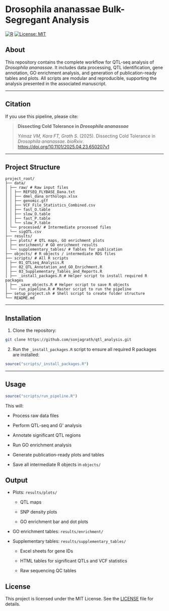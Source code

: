 # Drosophila ananassae Bulk-Segregant Analysis

[![R](https://img.shields.io/badge/R-%3E%3D4.1-blue.svg)](https://www.r-project.org/) 
[![License: MIT](https://img.shields.io/badge/License-MIT-yellow.svg)](https://opensource.org/licenses/MIT)

## About

This repository contains the complete workflow for QTL-seq analysis of *Drosophila ananassae*. It includes data processing, QTL identification, gene annotation, GO enrichment analysis, and generation of publication-ready tables and plots. All scripts are modular and reproducible, supporting the analysis presented in the associated manuscript.

---

## Citation

If you use this pipeline, please cite:

> **Dissecting Cold Tolerance in *Drosophila ananassae***
> 
> *Yılmaz VM, Kara FT, Grath S*. (2025). Dissecting Cold Tolerance in *Drosophila ananassae*. *bioRxiv*. https://doi.org/10.1101/2025.04.23.650207v1

---

## Project Structure
```
project_root/
├── data/
│ ├── raw/ # Raw input files
│ │ ├── REFSEQ_FLYBASE_Dana.txt
│ │ ├── dmel_dana_orthologs.xlsx
│ │ ├── genomic.gtf
│ │ ├── VCF_File_Statistics_Combined.csv
│ │ ├── fast_O.table
│ │ ├── slow_O.table
│ │ ├── fast_P.table
│ │ └── slow_P.table
│ └── processed/ # Intermediate processed files
│ └── sigQTL.csv
├── results/
│ ├── plots/ # QTL maps, GO enrichment plots
│ ├── enrichment/ # GO enrichment results
│ └── supplementary_tables/ # Tables for publication
├── objects/ # R objects / intermediate RDS files
├── scripts/ # All R scripts
│ ├── 01_QTLseq_Analysis.R
│ ├── 02_QTL_Annotation_and_GO_Enrichment.R
│ ├── 03_Supplementary_Tables_and_Reports.R
│ ├── _install_packages.R # Helper script to install required R packages
│ ├── _save_objects.R # Helper script to save R objects
│ └── run_pipeline.R # Master script to run the pipeline
├── setup_project.sh # Shell script to create folder structure
└── README.md
```

---

## Installation

1. Clone the repository:
   
```bash
git clone https://github.com/sonjagrath/qtl_analysis.git
```
2. Run the `_install_packages.R` script to ensure all required R packages are installed:

```r
source("scripts/_install_packages.R")
```
   
---

## Usage

```r
source("scripts/run_pipeline.R")
```

This will:

- Process raw data files

- Perform QTL-seq and G' analysis

- Annotate significant QTL regions

- Run GO enrichment analysis

- Generate publication-ready plots and tables

- Save all intermediate R objects in `objects/`

## Output

- Plots: `results/plots/`

  - QTL maps

  - SNP density plots

  - GO enrichment bar and dot plots

- GO enrichment tables: `results/enrichment/`

- Supplementary tables: `results/supplementary_tables/`

  - Excel sheets for gene IDs

  - HTML tables for significant QTLs and VCF statistics

  - Raw sequencing QC tables



## License

This project is licensed under the MIT License. See the [LICENSE](LICENSE) file for details.

